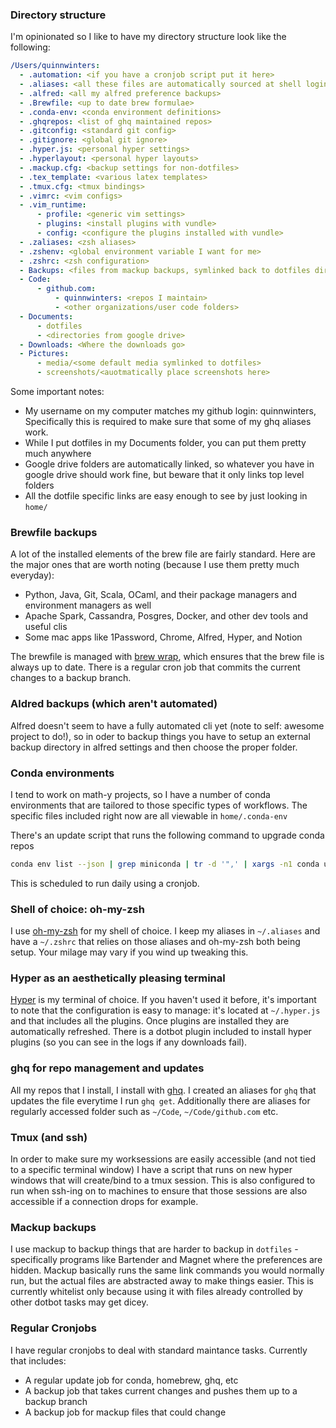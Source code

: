 ### Directory structure

I'm opinionated so I like to have my directory structure look like the
following:

```yaml
/Users/quinnwinters:
  - .automation: <if you have a cronjob script put it here>
  - .aliases: <all these files are automatically sourced at shell login>
  - .alfred: <all my alfred preference backups>
  - .Brewfile: <up to date brew formulae>
  - .conda-env: <conda environment definitions>
  - .ghqrepos: <list of ghq maintained repos>
  - .gitconfig: <standard git config>
  - .gitignore: <global git ignore>
  - .hyper.js: <personal hyper settings>
  - .hyperlayout: <personal hyper layouts>
  - .mackup.cfg: <backup settings for non-dotfiles>
  - .tex_template: <various latex templates>
  - .tmux.cfg: <tmux bindings>
  - .vimrc: <vim configs>
  - .vim_runtime:
      - profile: <generic vim settings>
      - plugins: <install plugins with vundle>
      - config: <configure the plugins installed with vundle>
  - .zaliases: <zsh aliases>
  - .zshenv: <global environment variable I want for me>
  - .zshrc: <zsh configuration>
  - Backups: <files from mackup backups, symlinked back to dotfiles dir>
  - Code:
      - github.com:
          - quinnwinters: <repos I maintain>
          - <other organizations/user code folders>
  - Documents:
      - dotfiles
      - <directories from google drive>
  - Downloads: <Where the downloads go>
  - Pictures:
      - media/<some default media symlinked to dotfiles>
      - screenshots/<auotmatically place screenshots here>
```

Some important notes:

- My username on my computer matches my github login: quinnwinters, Specifically
  this is required to make sure that some of my ghq aliases work.
- While I put dotfiles in my Documents folder, you can put them pretty much
  anywhere
- Google drive folders are automatically linked, so whatever you have in google
  drive should work fine, but beware that it only links top level folders
- All the dotfile specific links are easy enough to see by just looking in
  `home/`

### Brewfile backups

A lot of the installed elements of the brew file are fairly standard. Here are
the major ones that are worth noting (because I use them pretty much everyday):

- Python, Java, Git, Scala, OCaml, and their package managers and environment
  managers as well
- Apache Spark, Cassandra, Posgres, Docker, and other dev tools and useful clis
- Some mac apps like 1Password, Chrome, Alfred, Hyper, and Notion

The brewfile is managed with
[brew wrap](https://homebrew-file.readthedocs.io/en/latest/brew-wrap.html),
which ensures that the brew file is always up to date. There is a regular cron
job that commits the current changes to a backup branch.

### Aldred backups (which aren't automated)

Alfred doesn't seem to have a fully automated cli yet (note to self: awesome
project to do!), so in oder to backup things you have to setup an external
backup directory in alfred settings and then choose the proper folder.

### Conda environments

I tend to work on math-y projects, so I have a number of conda environments that
are tailored to those specific types of workflows. The specific files included
right now are all viewable in `home/.conda-env`

There's an update script that runs the following command to upgrade conda repos

```bash
conda env list --json | grep miniconda | tr -d '",' | xargs -n1 conda update --update-all --prefix
```

This is scheduled to run daily using a cronjob.

### Shell of choice: oh-my-zsh

I use [oh-my-zsh](https://ohmyz.sh/) for my shell of choice. I keep my aliases
in `~/.aliases` and have a `~/.zshrc` that relies on those aliases and oh-my-zsh
both being setup. Your milage may vary if you wind up tweaking this.

### Hyper as an aesthetically pleasing terminal

[Hyper](https://hyper.is) is my terminal of choice. If you haven't used it
before, it's important to note that the configuration is easy to manage: it's
located at `~/.hyper.js` and that includes all the plugins. Once plugins are
installed they are automatically refreshed. There is a dotbot plugin included to
install hyper plugins (so you can see in the logs if any downloads fail).

### ghq for repo management and updates

All my repos that I install, I install with
[ghq](https://github.com/x-motemen/ghq). I created an aliases for `ghq` that
updates the file everytime I run `ghq get`. Additionally there are aliases for
regularly accessed folder such as `~/Code`, `~/Code/github.com` etc.

### Tmux (and ssh)

In order to make sure my worksessions are easily accessible (and not tied to a
specific terminal window) I have a script that runs on new hyper windows that
will create/bind to a tmux session. This is also configured to run when ssh-ing
on to machines to ensure that those sessions are also accessible if a connection
drops for example.

### Mackup backups

I use mackup to backup things that are harder to backup in `dotfiles` -
specifically programs like Bartender and Magnet where the preferences are
hidden. Mackup basically runs the same link commands you would normally run, but
the actual files are abstracted away to make things easier. This is currently
whitelist only because using it with files already controlled by other dotbot
tasks may get dicey.

### Regular Cronjobs

I have regular cronjobs to deal with standard maintance tasks. Currently that
includes:

- A regular update job for conda, homebrew, ghq, etc
- A backup job that takes current changes and pushes them up to a backup branch
- A backup job for mackup files that could change
